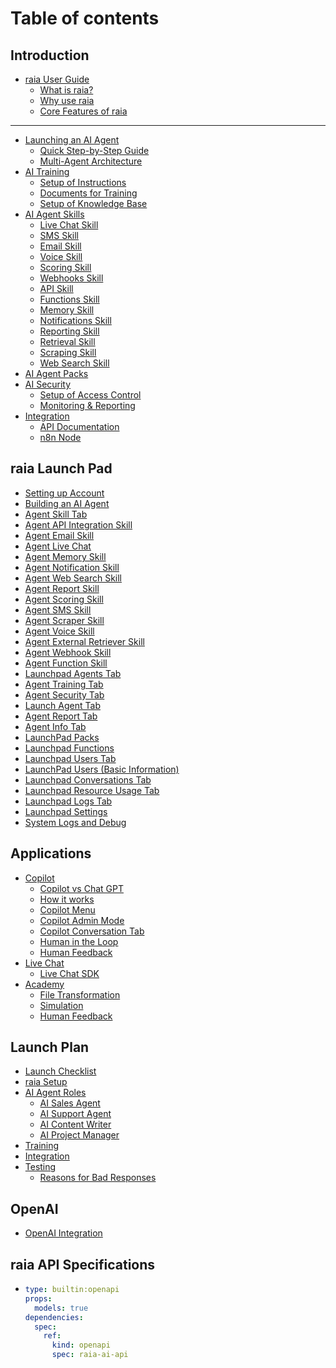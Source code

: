 # Table of contents

## Introduction

* [raia User Guide](README.md)
  * [What is raia?](introduction/raia-user-guide/what-is-raia.md)
  * [Why use raia](introduction/raia-user-guide/why-use-raia.md)
  * [Core Features of raia](introduction/raia-user-guide/core-features-of-raia.md)

***

* [Launching an AI Agent](launching-an-ai-agent/README.md)
  * [Quick Step-by-Step Guide](launching-an-ai-agent/quick-step-by-step-guide.md)
  * [Multi-Agent Architecture](launching-an-ai-agent/multi-agent-architecture.md)
* [AI Training](ai-training-guide/README.md)
  * [Setup of Instructions](ai-training-guide/setup-of-instructions.md)
  * [Documents for Training](ai-training-guide/documents-for-training.md)
  * [Setup of Knowledge Base](ai-training-guide/setup-of-knowledge-base.md)
* [AI Agent Skills](ai-agent-skills/README.md)
  * [Live Chat Skill](ai-agent-skills/live-chat-skill.md)
  * [SMS Skill](ai-agent-skills/sms-skill.md)
  * [Email Skill](ai-agent-skills/email-skill.md)
  * [Voice Skill](ai-agent-skills/voice-skill.md)
  * [Scoring Skill](ai-agent-skills/scoring-skill.md)
  * [Webhooks Skill](ai-agent-skills/webhooks-skill.md)
  * [API Skill](ai-agent-skills/api-skill.md)
  * [Functions Skill](ai-agent-skills/functions-skill.md)
  * [Memory Skill](ai-agent-skills/memory-skill.md)
  * [Notifications Skill](ai-agent-skills/notifications-skill.md)
  * [Reporting Skill](ai-agent-skills/reporting-skill.md)
  * [Retrieval Skill](ai-agent-skills/retrieval-skill.md)
  * [Scraping Skill](ai-agent-skills/scraping-skill.md)
  * [Web Search Skill](ai-agent-skills/web-search-skill.md)
* [AI Agent Packs](ai-agent-packs.md)
* [AI Security](ai-security/README.md)
  * [Setup of Access Control](ai-security/setup-of-access-control.md)
  * [Monitoring & Reporting](ai-security/monitoring-and-reporting.md)
* [Integration](integration/README.md)
  * [API Documentation](integration/api-documentation.md)
  * [n8n Node](integration/n8n-node.md)

## raia Launch Pad

* [Setting up Account](raia-launch-pad/setting-up-account.md)
* [Building an AI Agent](raia-launch-pad/building-an-ai-agent.md)
* [Agent Skill Tab](raia-launch-pad/agent-skill-tab.md)
* [Agent API Integration Skill](raia-launch-pad/agent-api-integration-skill.md)
* [Agent Email Skill](raia-launch-pad/agent-email-skill.md)
* [Agent Live Chat](raia-launch-pad/agent-live-chat.md)
* [Agent Memory Skill](raia-launch-pad/agent-memory-skill.md)
* [Agent Notification Skill](raia-launch-pad/agent-notification-skill.md)
* [Agent Web Search Skill](raia-launch-pad/agent-web-search-skill.md)
* [Agent Report Skill](raia-launch-pad/agent-report-skill.md)
* [Agent Scoring Skill](raia-launch-pad/agent-scoring-skill.md)
* [Agent SMS Skill](raia-launch-pad/agent-sms-skill.md)
* [Agent Scraper Skill](raia-launch-pad/agent-scraper-skill.md)
* [Agent Voice Skill](raia-launch-pad/agent-voice-skill.md)
* [Agent External Retriever Skill](raia-launch-pad/agent-external-retriever-skill.md)
* [Agent Webhook Skill](raia-launch-pad/agent-webhook-skill.md)
* [Agent Function Skill](raia-launch-pad/agent-function-skill.md)
* [Launchpad Agents Tab](raia-launch-pad/launchpad-agents-tab.md)
* [Agent Training Tab](raia-launch-pad/agent-training-tab.md)
* [Agent Security Tab](raia-launch-pad/agent-security-tab.md)
* [Launch Agent Tab](raia-launch-pad/launch-agent-tab.md)
* [Agent Report Tab](raia-launch-pad/agent-report-tab.md)
* [Agent Info Tab](raia-launch-pad/agent-info-tab.md)
* [LaunchPad Packs](raia-launch-pad/launchpad-packs.md)
* [Launchpad Functions](raia-launch-pad/launchpad-functions.md)
* [Launchpad Users Tab](raia-launch-pad/launchpad-users-tab.md)
* [LaunchPad Users (Basic Information)](raia-launch-pad/launchpad-users-basic-information.md)
* [Launchpad Conversations Tab](raia-launch-pad/launchpad-conversations-tab.md)
* [Launchpad Resource Usage Tab](raia-launch-pad/launchpad-resource-usage-tab.md)
* [Launchpad Logs Tab](raia-launch-pad/launchpad-logs-tab.md)
* [Launchpad Settings](raia-launch-pad/launchpad-settings.md)
* [System Logs and Debug](raia-launch-pad/system-logs-and-debug.md)

## Applications

* [Copilot](applications/copilot/README.md)
  * [Copilot vs Chat GPT](applications/copilot/copilot-vs-chat-gpt.md)
  * [How it works](applications/copilot/how-it-works.md)
  * [Copilot Menu](applications/copilot/copilot-menu.md)
  * [Copilot Admin Mode](applications/copilot/copilot-admin-mode.md)
  * [Copilot Conversation Tab](applications/copilot/copilot-conversation-tab.md)
  * [Human in the Loop](applications/copilot/human-in-the-loop.md)
  * [Human Feedback](applications/copilot/human-feedback.md)
* [Live Chat](applications/live-chat/README.md)
  * [Live Chat SDK](applications/live-chat/live-chat-sdk.md)
* [Academy](applications/academy/README.md)
  * [File Transformation](applications/academy/file-transformation.md)
  * [Simulation](applications/academy/simulation.md)
  * [Human Feedback](applications/academy/human-feedback.md)

## Launch Plan

* [Launch Checklist](launch-plan/launch-checklist.md)
* [raia Setup](launch-plan/raia-setup.md)
* [AI Agent Roles](launch-plan/ai-agent-roles/README.md)
  * [AI Sales Agent](launch-plan/ai-agent-roles/ai-sales-agent.md)
  * [AI Support Agent](launch-plan/ai-agent-roles/ai-support-agent.md)
  * [AI Content Writer](launch-plan/ai-agent-roles/ai-content-writer.md)
  * [AI Project Manager](launch-plan/ai-agent-roles/ai-project-manager.md)
* [Training](launch-plan/training.md)
* [Integration](launch-plan/integration.md)
* [Testing](launch-plan/testing/README.md)
  * [Reasons for Bad Responses](launch-plan/testing/reasons-for-bad-responses.md)

## OpenAI

* [OpenAI Integration](openai/openai-integration.md)

## raia API Specifications

* ```yaml
  type: builtin:openapi
  props:
    models: true
  dependencies:
    spec:
      ref:
        kind: openapi
        spec: raia-ai-api
  ```
